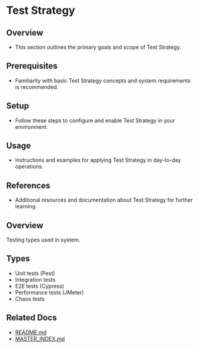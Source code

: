 # Test Strategy

## Overview
- This section outlines the primary goals and scope of Test Strategy.

## Prerequisites
- Familiarity with basic Test Strategy concepts and system requirements is recommended.

## Setup
- Follow these steps to configure and enable Test Strategy in your environment.

## Usage
- Instructions and examples for applying Test Strategy in day-to-day operations.

## References
- Additional resources and documentation about Test Strategy for further learning.


## Overview
Testing types used in system.

## Types
- Unit tests (Pest)
- Integration tests
- E2E tests (Cypress)
- Performance tests (JMeter)
- Chaos tests

## Related Docs
- [README.md](README.md)
- [MASTER_INDEX.md](MASTER_INDEX.md)


